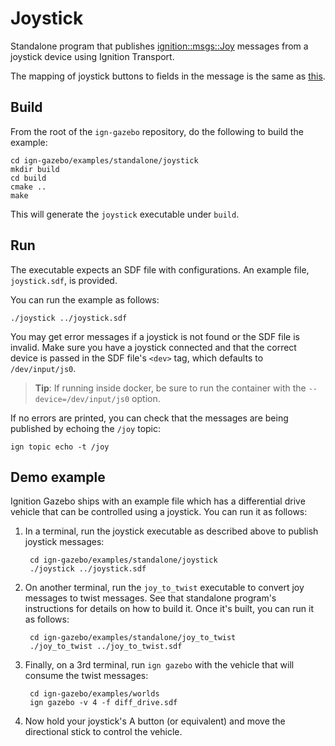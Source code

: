 # Joystick

Standalone program that publishes
[ignition::msgs::Joy](https://bitbucket.org/ignitionrobotics/ign-msgs/src/default/proto/ignition/msgs/joy.proto)
messages from a joystick device using Ignition Transport.

The mapping of joystick buttons to fields in the message is the same as [this](http://wiki.ros.org/joy).

## Build

From the root of the `ign-gazebo` repository, do the following to build the example:

~~~
cd ign-gazebo/examples/standalone/joystick
mkdir build
cd build
cmake ..
make
~~~

This will generate the `joystick` executable under `build`.

## Run

The executable expects an SDF file with configurations.
An example file, `joystick.sdf`, is provided.

You can run the example as follows:

    ./joystick ../joystick.sdf

You may get error messages if a joystick is not found or the SDF file is invalid.
Make sure you have a joystick connected and that the correct device is passed in
the SDF file's `<dev>` tag, which defaults to `/dev/input/js0`.

> **Tip**: If running inside docker, be sure to run the container with the
  `--device=/dev/input/js0` option.

If no errors are printed, you can check that the messages are being published by
echoing the `/joy` topic:

    ign topic echo -t /joy

## Demo example

Ignition Gazebo ships with an example file which has a differential drive vehicle
that can be controlled using a joystick. You can run it as follows:

1. In a terminal, run the joystick executable as described above to publish
   joystick messages:

        cd ign-gazebo/examples/standalone/joystick
        ./joystick ../joystick.sdf

1. On another terminal, run the `joy_to_twist` executable to convert joy
   messages to twist messages. See that standalone program's instructions for
   details on how to build it. Once it's built, you can run it as follows:

        cd ign-gazebo/examples/standalone/joy_to_twist
        ./joy_to_twist ../joy_to_twist.sdf

1. Finally, on a 3rd terminal, run `ign gazebo` with the vehicle that will
   consume the twist messages:

        cd ign-gazebo/examples/worlds
        ign gazebo -v 4 -f diff_drive.sdf

1. Now hold your joystick's A button (or equivalent) and move the directional
   stick to control the vehicle.

